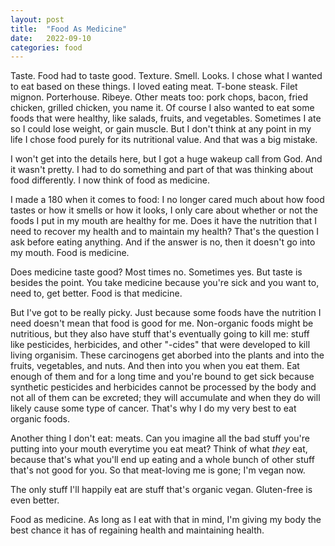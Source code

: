 ```yaml
---
layout: post
title:  "Food As Medicine"
date:   2022-09-10
categories: food
---
```

Taste. Food had to taste good. Texture. Smell. Looks. I chose what I wanted to eat based on these things. I loved eating meat. T-bone steask. Filet mignon. Porterhouse. Ribeye. Other meats too: pork chops, bacon, fried chicken, grilled chicken, you name it. Of course I also wanted to eat some foods that were healthy, like salads, fruits, and vegetables. Sometimes I ate so I could lose weight, or gain muscle. But I don't think at any point in my life I chose food purely for its nutritional value. And that was a big mistake.

I won't get into the details here, but I got a huge wakeup call from God. And it wasn't pretty. I had to do something and part of that was thinking about food differently. I now think of food as medicine.

I made a 180 when it comes to food: I no longer cared much about how food tastes or how it smells or how it looks, I only care about whether or not the foods I put in my mouth are healthy for me. Does it have the nutrition that I need to recover my health and to maintain my health? That's the question I ask before eating anything. And if the answer is no, then it doesn't go into my mouth. Food is medicine.

Does medicine taste good? Most times no. Sometimes yes. But taste is besides the point. You take medicine because you're sick and you want to, need to, get better. Food is that medicine.

But I've got to be really picky. Just because some foods have the nutrition I need doesn't mean that food is good for me. Non-organic foods might be nutritious, but they also have stuff that's eventually going to kill me: stuff like pesticides, herbicides, and other "-cides" that were developed to kill living organisim. These carcinogens get aborbed into the plants and into the fruits, vegetables, and nuts. And then into you when you eat them. Eat enough of them and for a long time and you're bound to get sick because synthetic pesticides and herbicides cannot be processed by the body and not all of them can be excreted; they will accumulate and when they do will likely cause some type of cancer. That's why I do my very best to eat organic foods.

Another thing I don't eat: meats. Can you imagine all the bad stuff you're putting into your mouth everytime you eat meat? Think of what *they* eat, because that's what you'll end up eating and a whole bunch of other stuff that's not good for you. So that meat-loving me is gone; I'm vegan now.

The only stuff I'll happily eat are stuff that's organic vegan. Gluten-free is even better.

Food as medicine. As long as I eat with that in mind, I'm giving my body the best chance it has of regaining health and maintaining health.